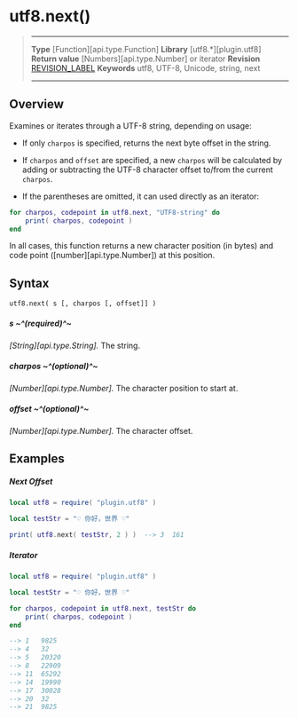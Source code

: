 # utf8.next()

> --------------------- ------------------------------------------------------------------------------------------
> __Type__              [Function][api.type.Function]
> __Library__           [utf8.*][plugin.utf8]
> __Return value__      [Numbers][api.type.Number] or iterator
> __Revision__          [REVISION_LABEL](REVISION_URL)
> __Keywords__          utf8, UTF-8, Unicode, string, next
> --------------------- ------------------------------------------------------------------------------------------


## Overview

Examines or iterates through a <nobr>UTF-8</nobr> string, depending on usage:

* If only `charpos` is specified, returns the next byte offset in the string.

* If `charpos` and `offset` are specified, a new `charpos` will be calculated by adding or subtracting the <nobr>UTF-8</nobr> character offset to/from the current `charpos`.

* If the parentheses are omitted, it can used directly as an iterator:

<div class="code-indent">

``````lua
for charpos, codepoint in utf8.next, "UTF8-string" do
	print( charpos, codepoint )
end
``````

</div>

In all cases, this function returns a new character position (in&nbsp;bytes) and code point ([number][api.type.Number]) at this position.


## Syntax

	utf8.next( s [, charpos [, offset]] )

##### s ~^(required)^~
_[String][api.type.String]._ The string.

##### charpos ~^(optional)^~
_[Number][api.type.Number]._ The character position to start at.

##### offset ~^(optional)^~
_[Number][api.type.Number]._ The character offset.


## Examples

##### Next Offset

``````lua
local utf8 = require( "plugin.utf8" )

local testStr = "♡ 你好，世界 ♡"

print( utf8.next( testStr, 2 ) )  --> 3  161
``````

##### Iterator

``````lua
local utf8 = require( "plugin.utf8" )

local testStr = "♡ 你好，世界 ♡"

for charpos, codepoint in utf8.next, testStr do
	print( charpos, codepoint )
end

--> 1   9825
--> 4   32
--> 5   20320
--> 8   22909
--> 11  65292
--> 14  19990
--> 17  30028
--> 20  32
--> 21  9825
``````
